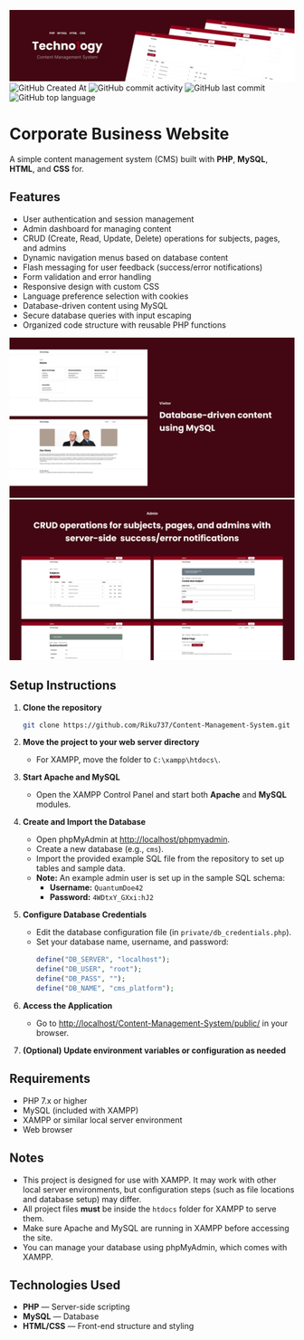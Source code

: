 ![Screenshot of prototype](banner.png)
![GitHub Created At](https://img.shields.io/github/created-at/riku737/content-management-system)
![GitHub commit activity](https://img.shields.io/github/commit-activity/t/riku737/content-management-system)
![GitHub last commit](https://img.shields.io/github/last-commit/riku737/content-management-system)
![GitHub top language](https://img.shields.io/github/languages/top/riku737/content-management-system)



# Corporate Business Website

A simple content management system (CMS) built with **PHP**, **MySQL**, **HTML**, and **CSS** for.

## Features

-   User authentication and session management
-   Admin dashboard for managing content
-   CRUD (Create, Read, Update, Delete) operations for subjects, pages, and admins
-   Dynamic navigation menus based on database content
-   Flash messaging for user feedback (success/error notifications)
-   Form validation and error handling
-   Responsive design with custom CSS
-   Language preference selection with cookies
-   Database-driven content using MySQL
-   Secure database queries with input escaping
-   Organized code structure with reusable PHP functions

![Screenshot of app](thumbnail_1.png)
![Screenshot of app](thumbnail_2.png)

## Setup Instructions

1. **Clone the repository**

    ```sh
    git clone https://github.com/Riku737/Content-Management-System.git
    ```

2. **Move the project to your web server directory**

    - For XAMPP, move the folder to `C:\xampp\htdocs\`.

3. **Start Apache and MySQL**

    - Open the XAMPP Control Panel and start both **Apache** and **MySQL** modules.

4. **Create and Import the Database**

    - Open phpMyAdmin at [http://localhost/phpmyadmin](http://localhost/phpmyadmin).
    - Create a new database (e.g., `cms`).
    - Import the provided example SQL file from the repository to set up tables and sample data.
    - **Note:** An example admin user is set up in the sample SQL schema:
        - **Username:** `QuantumDoe42`
        - **Password:** `4WDtxY_GXxi:hJ2`

5. **Configure Database Credentials**

    - Edit the database configuration file (in `private/db_credentials.php`).
    - Set your database name, username, and password:
        ```php
        define("DB_SERVER", "localhost");
        define("DB_USER", "root");
        define("DB_PASS", "");
        define("DB_NAME", "cms_platform");
        ```

6. **Access the Application**

    - Go to [http://localhost/Content-Management-System/public/](http://localhost/Content-Management-System/public/) in your browser.

7. **(Optional) Update environment variables or configuration as needed**

## Requirements

-   PHP 7.x or higher
-   MySQL (included with XAMPP)
-   XAMPP or similar local server environment
-   Web browser

## Notes

-   This project is designed for use with XAMPP. It may work with other local server environments, but configuration steps (such as file locations and database setup) may differ.
-   All project files **must** be inside the `htdocs` folder for XAMPP to serve them.
-   Make sure Apache and MySQL are running in XAMPP before accessing the site.
-   You can manage your database using phpMyAdmin, which comes with XAMPP.

## Technologies Used

-   **PHP** — Server-side scripting
-   **MySQL** — Database
-   **HTML/CSS** — Front-end structure and styling
